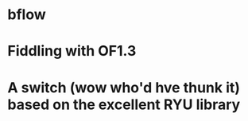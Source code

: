 # bflow
# Fiddling with OF1.3
# 
# A switch (wow who'd hve thunk it) based on the excellent RYU library 
